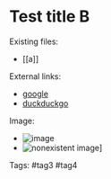 # Test title B

Existing files:
- [[a]]

External links:
- [google](google.com)
- [duckduckgo][]

Image:

- ![image](image.png)
- ![nonexistent image](image.png)]

Tags: #tag3 #tag4

[duckduckgo]: <https://www.duckduckgo.com> "ddg"